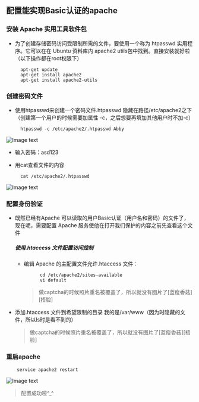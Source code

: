 ## 配置能实现Basic认证的apache

### 安装 Apache 实用工具软件包
* 为了创建存储密码访问受限制所需的文件，要使用一个称为 htpasswd 实用程序。它可以在在 Ubuntu 资料库内 apache2 utils包中找到。直接安装就好啦（以下操作都在root权限下）

		apt-get update
		apt-get install apache2 
		apt-get install apache2-utils

### 创建密码文件

* 使用htpasswd来创建一个密码文件.htpasswd 隐藏在路径/etc/apache2之下（创建第一个用户的时候需要加属性 -c，之后想要再填加其他用户时不加-c）

		htpasswd -c /etc/apache2/.htpasswd Abby
![Image text](https://github.com/Zhaojytt/ns/blob/master/2016-2/zjy/img_folder/1.png)
* 输入密码：asd123

* 用cat查看文件的内容

		cat /etc/apache2/.htpasswd
![Image text](https://github.com/Zhaojytt/ns/blob/master/2016-2/zjy/img_folder/2.png)

### 配置身份验证

* 既然已经有Apache 可以读取的用户Basic认证（用户名和密码）的文件了，现在呢，需要配置 Apache 服务使他在打开我们保护的内容之前先查看这个文件

	##### 使用.htaccess 文件配置访问控制
	* 编辑 Apache 的主配置文件允许.htaccess 文件︰
	
				cd /etc/apache2/sites-available
				vi default
   
   
        > 做captcha的时候照片重名被覆盖了，所以就没有图片了[蓝瘦香菇][捂脸]
 
 * 添加.htaccess 文件到希望限制的目录 我的是/var/www（因为时隐藏的文件，所以ls时是看不到的）
 
   > 做captcha的时候照片重名被覆盖了，所以就没有图片了[蓝瘦香菇][捂脸]
   
### 重启apache
			
		service apache2 restart
![Image text](https://github.com/Zhaojytt/ns/blob/master/2016-2/zjy/img_folder/5.png)

> 配置成功啦^_^
